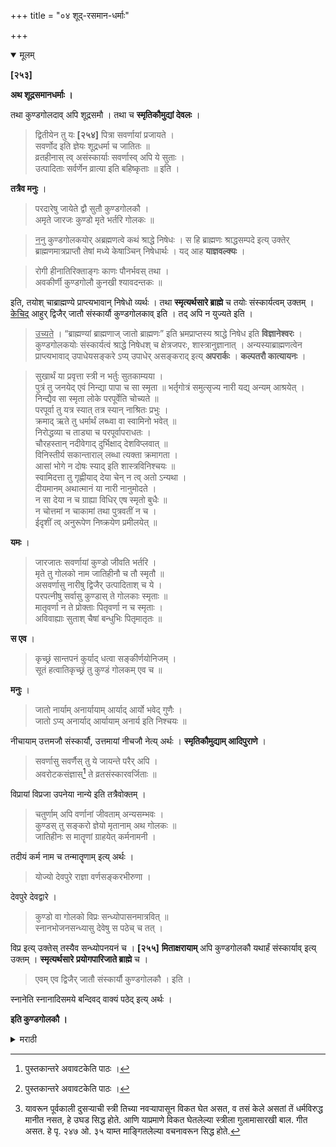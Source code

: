 +++
title = "०४ शूद्-रसमान-धर्माः"

+++

<details open><summary>मूलम्</summary>

**[२५३]**

**अथ शूद्रसमानधर्माः ।**

तथा कुण्डगोलदाव् अपि शूद्रसमौ । तथा च **स्मृतिकौमुद्यां देवलः** ।

> द्वितीयेन तु यः **[२५४]** पित्रा सवर्णायां प्रजायते ।  
सवर्णोद इति ज्ञेयः शूद्रधर्मा च जातितः ॥  
व्रतहीनास् त्व् असंस्कार्याः सवर्णास्व् अपि ये सुताः ।  
उत्पादिताः सर्वर्णेन व्रात्या इति बहिष्कृताः ॥ इति ।

**तत्रैव मनुः** ।

> परदारेषु जायेते द्वौ सुतौ कुण्डगोलकौ ।  
अमृते जारजः कुण्डो मृते भर्तरि गोलकः ॥

> <u>ननु</u> कुण्डगोलकयोर् अब्रह्मणत्वे कथं श्राद्धे निषेधः । स हि ब्राह्मणः श्राद्धसम्पदे इत्य् उक्तेर् ब्राह्मणमात्रप्राप्तौ तेषां मध्ये केषाञ्चिन् निषेधार्थः । यद् आह **याज्ञवल्क्यः** ।

> रोगी हीनातिरिक्ताङ्गः काणः पौनर्भवस् तथा ।  
अवकीर्णी कुण्डगोलौ कुनखी श्यावदन्तकः ॥

इति, तयोश् चाब्राह्मण्ये प्राप्त्यभावान् निषेधो व्यर्थः । तथा **स्मृत्यर्थसारे ब्राह्मे** च तयोः संस्कार्यत्वम् उक्तम् । <u>केचिद्</u> आहुर् द्विजैर् जातौ संस्कार्यौ कुण्डगोलकाव् इति । तद् अपि न युज्यते इति ।

> <u>उच्यते</u> । “ब्राह्मण्यां ब्राह्मणाज् जातो ब्राह्मणः” इति भ्रमप्राप्तस्य श्राद्धे निषेध इति **विज्ञानेश्वरः** । कुण्डगोलकयोः संस्कार्यत्वं श्राद्धे निषेधश् च क्षेत्रजपरः, शास्त्रानुज्ञानात् । अन्यस्याब्राह्मणत्वेन प्राप्त्यभावाद् उपाधेयसङ्करे ऽप्य् उपाधेर् असङ्कराद् इत्य् **अपरार्कः** । **कल्पतरौ कात्यायनः** ।

> सुखार्थं या प्रवृत्ता स्त्री न भर्तुः सुतकाम्यया ।  
पुत्रं तु जनयेद् एवं निन्द्या पापा च सा स्मृता ॥ 
भर्तृगोत्रं समुत्सृज्य नारी यद्य् अन्यम् आश्रयेत् ।  
निन्द्यैव सा स्मृता लोके परपूर्वेति चोच्यते ॥  
परपूर्वा तु यत्र स्यात् तत्र स्यान् नाश्रितः प्रभुः ।  
क्रमाद् ऋते तु धर्मार्थं लब्ध्वा वा स्वामिनो भवेत् ॥  
निरोद्धव्या च ताड्या च परपूर्वापराधतः ।  
चौरहस्तान् नदीवेगाद् दुर्भिक्षाद् देशविप्लवात् ॥  
विनिस्तीर्य सकान्ताराल् लब्धा त्यक्ता क्रमागता ।  
आसां भोगे न दोषः स्याद् इति शास्त्रविनिश्चयः ॥  
स्वामिदत्ता तु गृह्णीयाद् देया चेन् न त्व् अतो ऽन्यथा ।  
दीयमानम् अथात्मानं या नारी नानुमोदते ।  
न सा देया न च ग्राह्या विधिर् एष स्मृतो बुधैः ॥  
न चोत्तमां न चाकामां तथा पुत्रवतीं न च ।  
ईदृशीं त्व् अनुरूपेण निष्क्रयेण प्रमीलयेत् ॥

**यमः** ।

> जारजातः सवर्णायां कुण्डो जीवति भर्तरि ।  
मृते तु गोलको नाम जातिहीनौ च तौ स्मृतौ ॥  
असवर्णासु नारीषु द्विजैर् उत्पादिताश् च ये ।  
परपत्नीषु सर्वासु कुण्डास् ते गोलकाः स्मृताः ॥  
मातृवर्णा न ते प्रोक्ताः पितृवर्णा न च स्मृताः ।  
अविवाह्याः सुताश् चैषां बन्धुभिः पितृमातृतः ॥

**स एव** ।

> कृच्छ्रं सान्तपनं कुर्याद् धत्वा सङ्कीर्णयोनिजम् ।  
सूतं हत्वातिकृच्छ्रं तु कुण्डं गोलकम् एव च ॥

**मनुः** ।

> जातो नार्याम् अनार्यायाम् आर्याद् आर्यो भवेद् गुणैः ।  
जातो ऽप्य् अनार्याद् आर्यायाम् अनार्य इति निश्चयः ॥

नीचायाम् उत्तमजौ संस्कार्यौ, उत्तमायां नीचजौ नेत्य् अर्थः । **स्मृतिकौमुद्याम् आदिपुराणे** ।

> सवर्णासु सवर्णैस् तु ये जायन्ते परैर् अपि ।  
अवरोटकसंज्ञास्[^१] ते व्रतसंस्कारवर्जिताः ॥

[^१]: पुस्तकान्तरे अवावटकेति पाठः ।

विप्रायां विप्रजा उपनेया नान्ये इति तत्रैवोक्तम् ।

> चतुर्णाम् अपि वर्णानां जीवताम् अन्यसम्भवः ।  
कुण्डस् तु सङ्करो ज्ञेयो मृतानाम् अथ गोलकः ॥  
जातिहीनः स मातॄणां ग्राहयेत् कर्मनामनी ।

तदीयं कर्म नाम च तन्मातॄणाम् इत्य् अर्थः ।

> योज्यो देवपुरे राज्ञा वर्णसङ्करभीरुणा ।

देवपुरे देवद्वारे ।

> कुण्डो वा गोलको विप्रः सन्ध्योपासनमात्रवित् ॥  
स्नानभोजनसन्ध्यासु देवेषु स पठेच् च तत् ।

विप्र इत्य् उक्तेस् तस्यैव सन्ध्योपनयनं च । **[२५५]** **मिताक्षरायाम्** अपि कुण्डगोलकौ यथार्हं संस्कार्याव् इत्य् उक्तम् । **स्मृत्यर्थसारे** **प्रयोगपारिजाते ब्राह्मे** च ।

> एवम् एव द्विजैर् जातौ संस्कार्यौ कुण्डगोलकौ । इति ।

स्नानेति स्नानादिसमये बन्दिवद् वाक्यं पठेद् इत्य् अर्थः । 

**इति कुण्डगोलकौ ।**
</details> 

<details><summary>मराठी</summary>

आतां शूद्रसमानाञ्चे धर्म साङ्गतो. 

जशा स्त्रिया शूद्रसम तसेच कुण्डगोलकही शूद्रसम होत. त्यांविषयीं स्मृतिकौमुदीत देवल ह्मणतो-" दुसऱ्या बापापासून सवर्ण स्त्रीचे ठायीं उत्पन्न होतो; तो जातीने सवर्णोदर[^१] व शूद्रधर्मा असें जाणावेम्. 

[^१]: येथे-'सवर्णोदर' असे असावेसे दिसते; आह्मी पाहिलेल्या सर्व पुस्तकाम्त 'सवर्णोद.' अ. सेम्च आहे. याचा सुज्ञ वाचकान्नी विचार करावा.

सवर्ण स्त्रीचे ठायीं विवाहित असल्यावाञ्चून अन्य सवर्ण पुरुषाने उत्पन्न केलेले पुत्र अर्थात् कुण्ड व गोलक, ते संस्कारास योग्य नाहीन्त, व त्याम्स वेदव्रता धिकार नाही. ते सर्वधर्मबहिप्कृत अतएव व्रात्य होत." तेथेच मनु ह्मणतो-" परस्त्रीचे ठा यी तिचा पति जीवम्त असतां जारापासून झालेल्याम्स कुण्ड व पति मेल्यावर जारोत्पन्नाम्स गो लक नांवाचे हे २ प्रकारचे पुत्र होतात." यावर शङ्का करितात की,-कुण्ड व गोलकांस, जर विप्रत्व नाही तर, त्याञ्चा श्राद्धप्रकरणाम्त निषेध कां ? कारण, ज्याम्स मुळीच ब्राह्मण्य नाहीं अशा शूद्रादिकाञ्चा तेथे निषेध नाही. यावरून त्याम्स ब्राह्मणत्व असावे असे सिद्ध होतें आणि तो निषेध-"ब्राह्मण हा श्राद्धसम्पत्तीस कारण आहे." असी उक्ति आहे ह्मणून, ब्रा ह्मणमात्राची प्राप्ति असताम्, त्याम्त कित्येकाञ्चा निषेध व्हावा ह्मणून आहे. उदाहरणार्थ या. ज्ञवल्क्याचे वचन घेऊम्, तो ह्मणतो की,-"रोगी, कमी किंवा अधिक अङ्गाचा, पुनर्विवाहित स्त्रीचा पुत्र, व्रतभ्रष्ट, कुण्ड, गोलक, किडक्या नखाञ्चा, आणि धुरकट दान्ताञ्चा हे ब्राह्मण श्राद्धाम्त निषिद्ध आहेत. " यावरून पूर्वोक्त रोगी व हीनाङ्गादिकाम्स ब्राह्मण्य अस ताही ते दृषित असल्यावरून निषिद्ध केले आहेत, तसेच कुण्डगोलकही असावे. असे असतां पूर्वोक्त देवलवचनाप्रमाणे त्याम्स ब्राह्मण्यच नसेल तर, श्राद्धभोजनप्राप्तिच नाही ह्मणून त्याञ्चा निषेधच व्यर्थ आहे. तसेम्च स्मृत्यर्थसाराम्त व ब्रह्मपुराणाम्त कुण्डगोलकाम्स संस्कारयोग्यत्व आहे असे साङ्गितले आहे. तें-" कित्येक धर्मज्ञ-समान वर्ण द्विजोत्पन्न कुण्डगोलकाम्स संस्कार करावे, असें ह्मणतात." हे वचनही अयोग्य हो ईल. याचे समाधान साङ्गतो-" ब्राह्मणीचे ठायीं ब्राह्मणापासून झालेला तो ब्राह्मण. या लक्षणाच्या भ्रान्तीने कुण्डगोलकाम्स प्राप्त झालेल्या ब्राह्मण्याचा श्राद्धाम्त निषेध केला आहे," असे विज्ञानेश्वर ह्मणतो. " कुण्डगोलकाञ्चे संस्कारयोग्यत्व व जो श्राद्धाम्त निषेध आहे; तो क्षेत्रजपुत्रपर आहे; कारण, तशा पुत्राविषयी शास्त्राची आज्ञा आहे ह्मणून. इत राम्स ( कुण्डगोलकाम्स ) ब्राह्मणभिन्नत्व असल्यामुळे श्राद्धप्राप्तीच्या अभावास्तव उपाधेयाचा संस्कार असला तरी, उपाधीचा सङ्कर होत नाही ह्मणून " असें अपरार्क ह्मणतो. कल्प तरूम्त कात्यायन ह्मणतो-" जी पतीस पुत्र होण्याची इच्छा न धरितां केवळ रतिसुखार्थ परपुरुषसङ्ग करून, पुत्र उत्पन्न करिते; ती निन्द्य व पापिणी होय. जर स्त्री पतीचे गोत्र सोडून अन्याचा आश्रय करील, तर ती लोकाम्त निन्द्यच होय. तिला परपूर्वा असें ह्मणतात. व ती परपूर्वा जेथे असेल, तेथे तिला आश्रय देणारा पुरुष तिचा मा लक होत नाही. जरी पतीपासून विकत घेतल्यावाञ्चून धर्मार्थ अथवा अन्य कोणत्याही रीतीने अन्य पुरुषाला स्त्री मिळाली तरी, तिच्यावर तिच्या नवऱ्याची सत्ता आहे. परपूर्वा स्त्रीने अपराध केल्यास तिला कोण्डावी, किंवा मारावी. चोरापासून सोडवून घेत लेली, नदीत बुडत असतां तारलेली, नदीच्या ओघाम्त साम्पडून मिळालेली, दुर्भिक्षाम्त अन्न देऊन जिचे प्राण वाचविले असतील ती, व देशाचे अरिष्ट आणि भयङ्कर अरण्याम्त अड चणीम्त अकस्मात् मिळालेली, आणखी नवन्याने टाकलेली, क्रमाने प्राप्त झालेली, ह्याञ्चा त्या सङ्कटापासून मुक्त करणान्याने उपभोग केला असतां त्याला दोष नाही. असा शास्त्राचा नियम आहे. जर देण्यास योग्य असलेली स्त्री तिच्या पतीने दिली असेल तर, ती घेणाराने भोगिल्यास त्याला दोष नाही. तसे नसल्यास परस्त्री भोगू नये. पति देण्यास सिद्ध असून, ती कबूल नसेल तर तिला पतीने देऊ नये, व घेणाराने घेऊं नये, असा ज्ञात्यान्नी विधि केला आहे. जी आपल्याहून उत्तम वर्णाची नसून निरिच्छ ह्मणने आपल्याकडे येण्यास नाकबूल नसेल, व पुत्रवती नसेल अशी स्त्री तिच्या किमतीला[^२] योग्य द्रव्य देऊन मिळवावी.” यम ह्मणतो-“सवर्ण स्त्रीचेठायीं तिचा पति जीवम्त असतां अन्यापासून कुण्ड, व पति मेल्यावर गोलक नामक पुत्र होतात, ते जातिहीन होत. 

[^२]: यावरून पूर्वकाली दुसऱ्याची स्त्री तिच्या नवऱ्यापासून विकत घेत असत, व तसं केले असतां तें धर्मविरुद्ध मानीत नसत, हे उघड सिद्ध होते. आणि याप्रमाणे विकत घेतलेल्या स्त्रीला गुलामासारखी बाल. गीत असत. हे पृ. २४७ ओ. ३५ याम्त माङ्गितलेल्या वचनावरून सिद्ध होते.

जे असवर्ण स्त्रीचेठायीं व सर्व अन्य स्त्रियाञ्चेठायीं द्विजान्नी उत्पादित पुत्र त्यांसही कुण्ड व गोलक ह्मणावम्. ते मातापितराञ्च्या वर्णातील नव्हेत. याञ्च्या आईबापाञ्च्या गोत्रसम्बन्धाने सम्बन्धिकान्नी मुली करूं नयेत, व आपल्या त्याम्स देऊं नयेत." आणखी तोच ह्मणतो- “कोणी सङ्कीर्णयोनीत उत्पन्न झालेल्या पुरुषास मारला असेल तर त्याने दोपपरिहारार्थ कृच्छ्र किंवा सान्तपन प्राय श्चित्त करावम्. तसम्च सूत, कुण्ड व गोलक याम्स मारल्यास अतिकृच्छ्र प्रायश्चित्त करावें." मनु ह्मणतो- “अनार्य- ( अधम अथवा नीच ) स्त्रीचेठायीं आर्यापा सून ( श्रेष्ठवर्णापासून ) पुत्र झाल्यास, बीजाच्या उत्तमत्वास्तव तो श्रेष्ठ गुणवान् होतो. परन्तु उत्तमवर्ण स्त्रीचेठायीं अधमवर्णापासून झाल्यास, तो बीजाच्या नी चत्वास्तव अधम होतो, असा शास्त्राचा निश्चय आहे.'' अर्थात् नीच स्त्रीचेठायीं उत्तमापासून झालेले पुत्र संस्कार करण्याम योग्य आहेत परन्तु, उत्तमस्त्रीचेठायीं नीचापासून झालेले संस्कारास योग्य नाहीत अमें सिद्ध होते. स्मृतिकौमुदीत आदि त्यपुराणान्त,- “सवर्ण स्त्रीचेठायीं मवणे परपुरुषापासून जे होतात, त्याम्म अवरोटक ( अवावटक ) ह्मणतात. ते बतेम्, संस्कार इत्यादिवनित आहेत." तमम्च “विप्रापासून, वि प्रस्त्रीचेठायीं झालेले पुत्र संस्कारास योग्य आहेत, अन्य नाहीत," असं तेथम्च साङ्गितले आहे. तें-" ४ हि वर्णाम्त पति जीवम्त असतां अन्यापासून झालेल्यांस- कुण्ड व पति मेल्यानन्तर अन्यापासून झालेल्याम्स गोलक असें ह्मणावेम्. हे जातिभ्रष्ट होतः याम्स कर्मे व नामें मातेची प्राप्त व्हावी ( अमकीचा मुलगा ह्मणावें ). याम्स वर्णसङ्करा ची भीति बाळगणान्या राजान्नी देवपूजा, व देवळान्तील झाडलोट वगैरे करण्यास ला वावे. त्याम्स नित्यकर्मापैकी सन्ध्योपासन मात्र विहित आहे. स्नान, भोजन, सन्ध्या व देव पूजा याम्त याच मन्त्राचा पाठ करावा,' असे साङ्गितले आहे. येथे ' विप्र' असें झटले आहे ह्मणून. पूर्वक्ति प्रकारें ब्राह्मणापासून झालेल्या कुण्डगोलकांसच सन्ध्या व उपनयन विहित आहे, इतराम्स नाही. मिताक्षरेतही-“कुण्ड व गोलक यथार्ह संस्कारास योग्य आहेत," असं साङ्गितले आहे. तसम्च स्मृत्यर्थसार व प्रयोगपारिजाताम्त ब्रह्मपुराणान्त-"अ सेच द्विजोत्पन्न कुण्डगोलक संस्कारास योग्य आहेत,' असे साङ्गितले आहे. वरील आ दित्यपुराणवचनान्त-'स्नान' शब्द आहे. यावरून राजादिकाञ्च्या स्नानकाली यान्नी बन्दि 
ननामारग्वें राजस्लवन करावं अमा अभिप्राय. 

इति कुण्डगोलकविचारः ॥
</details> 
